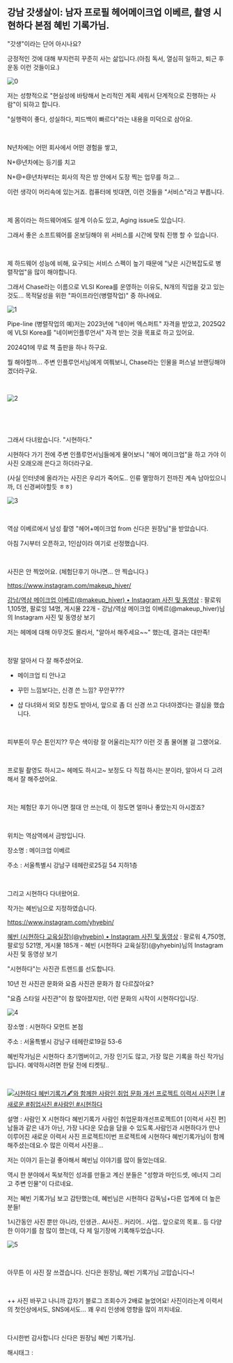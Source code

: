 ## 강남 갓생살이: 남자 프로필 헤어메이크업 이베르, 촬영 시현하다 본점 혜빈 기록가님.

"갓생"이라는 단어 아시나요?

긍정적인 것에 대해 부지런히 꾸준히 사는 삶입니다.(아침 독서, 열심히 일하고, 퇴근 후 운동 이런 것들이요.)

![0](/asset/img/223288210026/0.png)

저는 성향적으로 "현실성에 바탕해서 논리적인 계획 세워서 단계적으로 진행하는 사람"이 되햐고 합니다.

"실행력이 좋다, 성실하다, 피드백이 빠르다"라는 내용을 미덕으로 삼아요.

​

N년차에는 어떤 회사에서 어떤 경험을 쌓고,

N+@년차에는 등기를 치고

N+@+@년차부터는 회사의 작은 방 안에서 도장 찍는 업무를 하고...

이런 생각이 머리속에 있는거죠. 컴퓨터에 빗대면, 이런 것들을 "서비스"라고 부릅니다.

​

제 몸이라는 하드웨어에도 설계 이슈도 있고, Aging issue도 있습니다.

그래서 좋은 소프트웨어를 온보딩해야 위 서비스를 시간에 맞춰 진행 할 수 있습니다.

​

제 하드웨어 성능에 비해, 요구되는 서비스 스펙이 높기 때문에 "낮은 시간복잡도로 병렬작업"을 많이 해야합니다.

그래서 Chase라는 이름으로 VLSI Korea를 운영하는 이유도, N개의 직업을  갖고 있는 것도... 목적달성을 위한 "파이프라인(병렬작업)" 중 하나에요.

![1](/asset/img/223288210026/1.png)

Pipe-line (병렬작업의 예)저는 2023년에 "네이버 엑스퍼트" 자격을 받았고, 2025Q2에 VLSI Korea를 "네이버인플루언서" 자격 받는 것을 목표로 하고 있어요.

2024Q1에 무료 책 출판을 하나 하구요.

뭘 해야할까... 주변 인플루언서님에게 여쭤보니, Chase라는 인물을 퍼스널 브랜딩해야겠더라구요.

​

![2](/asset/img/223288210026/2.png)

​

​

그래서 다녀왔습니다. "시현하다."

시현하다 가기 전에 주변 인플루언서님들에게 물어보니 "헤어 메이크업"을 하고 가야 이 사진 오래오래 쓴다고 하더라구요.

(사실 인터넷에 올라가는 사진은 우리가 죽어도.. 인류 멸망하기 전까진 계속 남아있으니까, 더 신경써야할듯 ㅎㅎ)

![3](/asset/img/223288210026/3.png)

​

역삼 이베르에서 남성 촬영 "헤어+메이크업 from 신다은 원장님"을 받았습니다.

아침 7시부터 오픈하고, 1인샵이라 여기로 선정했습니다.

​

사진은 안 찍었어요. (체험단후기 아니면... 안 찍습니다.)

https://www.instagram.com/makeup_hiver/

[강남/역삼 메이크업 이베르(@makeup_hiver) • Instagram 사진 및 동영상](https://www.instagram.com/makeup_hiver/) : 팔로워 1,105명, 팔로잉 14명, 게시물 22개 - 강남/역삼 메이크업 이베르(@makeup_hiver)님의 Instagram 사진 및 동영상 보기

저는 헤메에 대해 아무것도 몰라서, "알아서 해주세요~~" 했는데, 결과는 대만족!

​

정말 알아서 다 잘 해주셨어요.

- 메이크업 티 안나고

- 꾸민 느낌보다는, 신경 쓴 느낌? 꾸안꾸???

- 샵 다녀와서 외모 칭찬도 받아서, 앞으로 좀 더 신경 쓰고 다녀야겠다는 결심을 했습니다.

​

피부톤이 무슨 톤인지?? 무슨 색이랑 잘 어울리는지?? 이런 것 좀 물어볼 걸 그랬어요. 

​

프로필 촬영도 하시고~ 헤메도 하시고~ 보정도 다 직접 하시는 분이라, 알아서 다 고려해서 잘 해주셨어요.

​

저는 체험단 후기 아니면 절대 안 쓰는데, 이 정도면 얼마나 좋았는지 아시겠죠?

​

위치는 역삼역에서 금방입니다.

장소명 : 메이크업 이베르

주소 : 서울특별시 강남구 테헤란로25길 54 지하1층

​

그리고 시현하다 다녀왔어요.

작가는 혜빈님으로 지정하였습니다.

https://www.instagram.com/yhyebin/

[혜빈 (시현하다 교육실장)(@yhyebin) • Instagram 사진 및 동영상](https://www.instagram.com/yhyebin/) : 팔로워 4,750명, 팔로잉 521명, 게시물 185개 - 혜빈 (시현하다 교육실장)(@yhyebin)님의 Instagram 사진 및 동영상 보기

"시현하다"는 사진관 트렌드를 선도합니다.

10년 전 사진관 문화와 요즘 사진관 문화가 참 다르잖아요?

"요즘 스타일 사진관"이 참 많아졌지만, 이런 문화의 시작이 시현하다입니당.

![4](/asset/img/223288210026/4.png)

장소명 : 시현하다 모먼트 본점

주소 : 서울특별시 강남구 테헤란로19길 53-6

혜빈작가님은 시현하다 초기멤버이고, 가장 인기도 많고, 가장 많은 기록을 하신 작가님입니다. 예약하시려면 한달 전에 티켓팅..

​

[![시현하다 혜빈기록가🖋와 함께한 사람인 취업 문화 개선 프로젝트 이력서 사진편 | #새로운 #취업사진 #사람인 #시현하다](https://i.ytimg.com/vi/tmz7d_miqSc/hqdefault.jpg)](https://youtu.be/tmz7d_miqSc?si=ia7Cvqht8gpMggFM)

설명 : 사람인 X 시현하다 혜빈기록가 사람인 취업문화개선프로젝트01 [이력서 사진 편]남들과 같은 내가 아닌, 가장 나다운 모습을 담을 수 있도록.사람인과 시현하다가 만나 이루어진 새로운 이력서 사진 프로젝트!이번 프로젝트에 시현하다 혜빈기록가님이 함께 해주셨는데요.수 많은 이력서 사진을...

저는 이야기 듣는걸 좋아해서 혜빈님 이야기를 많이 들었는데요.

역시 한 분야에서 독보적인 성과를 만들고 계신 분들은 "성향과 마인드셋, 에너지 그리고 주변 인물"이 다르네요.

저는 혜빈 기록가님 보고 감탄했는데, 혜빈님은 시현하다 감독님+다른 업계에 더 높은 분들!

1시간동안 사진 뿐만 아니라, 인생관.. AI사진.. 커리어.. 사업.. 앞으로의 목표.. 등 다양한 이야기를 참 많이 했는데, 다 제 일기장에 기록해두었습니다.

![5](/asset/img/223288210026/5.png)

​

아무튼 이 사진 잘 쓰겠습니다. 신다은 원장님, 혜빈 기록가님 고맙습니다~!

​

++ 사진 바꾸고 나니까 갑자기 블로그 조회수가 2배로 늘었어요! 사진이라는게 이력서의 첫인상에서도, SNS에서도… 꽤 우리 인생에 영향을 많이 끼치네요.

​

다시한번 감사합니다 신다은 원장님 혜빈 기록가님.

 해시태그 : 